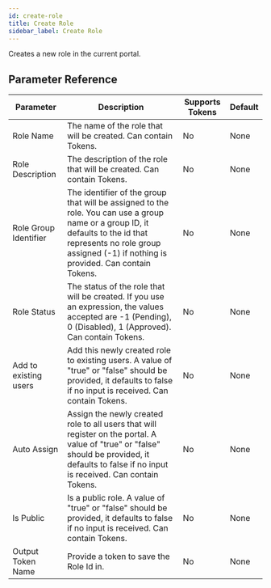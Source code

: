 ```yaml
---
id: create-role
title: Create Role
sidebar_label: Create Role
---
```



Creates a new role in the current portal.

## Parameter Reference
| Parameter | Description | Supports Tokens | Default |
| -- | -- | -- | -- |
| Role Name | The name of the role that will be created. Can contain Tokens. | No | None |
| Role Description | The description of the role that will be created. Can contain Tokens. | No | None |
| Role Group Identifier | The identifier of the group that will be assigned to the role. You can use a group name or a group ID, it defaults to the id that represents no role group assigned (-1) if nothing is provided. Can contain Tokens. | No | None |
| Role Status | The status of the role that will be created. If you use an expression, the values accepted are -1 (Pending), 0 (Disabled), 1 (Approved). Can contain Tokens. | No | None |
| Add to existing users | Add this newly created role to existing users. A value of "true" or "false" should be provided, it defaults to false if no input is received. Can contain Tokens. | No | None |
| Auto Assign | Assign the newly created role to all users that will register on the portal. A value of "true" or "false" should be provided, it defaults to false if no input is received. Can contain Tokens. | No | None |
| Is Public | Is a public role. A value of "true" or "false" should be provided, it defaults to false if no input is received. Can contain Tokens. | No | None |
| Output Token Name | Provide a token to save the Role Id in. | No | None |
